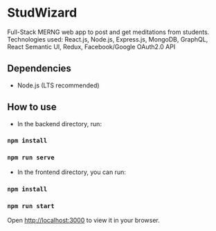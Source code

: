# StudWizard
Full-Stack MERNG web app to post and get meditations from students. Technologies used: React.js, Node.js, Express.js, MongoDB, GraphQL, React Semantic UI, Redux, Facebook/Google OAuth2.0 API

## Dependencies
- Node.js (LTS recommended) 

## How to use 

- In the backend directory, run:
### `npm install`
### `npm run serve`

- In the frontend directory, you can run:
### `npm install`
### `npm run start`
Open [http://localhost:3000](http://localhost:3000) to view it in your browser.
